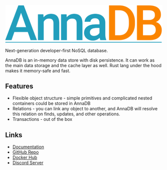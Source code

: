 ![](assets/img/logo_colored.svg)

Next-generation developer-first NoSQL database.

AnnaDB is an in-memory data store with disk persistence. It can work as the main data storage and the cache layer as well. Rust lang under the hood makes it memory-safe and fast.

## Features

- Flexible object structure - simple primitives and complicated nested containers could be stored in AnnaDB
- Relations - you can link any object to another, and AnnaDB will resolve this relation on finds, updates, and other operations.
- Transactions - out of the box

## Links

- [Documentation](documentation/introduction/)
- [GitHub Repo](https://github.com/roman-right/AnnaDB)
- [Docker Hub](https://hub.docker.com/repository/docker/romanright/annadb)
- [Discord Server](https://discord.gg/s5TUAHkqv7)
